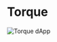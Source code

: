 # Torque

![Torque dApp](https://uploads-ssl.webflow.com/63f25815222b9b0866dcc3ee/64dc5f0b10991839fac2491f_torque-readme.png)